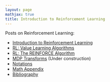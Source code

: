 ```yaml
---
layout: page
mathjax: true
title: Introduction to Reinforcement Learning
---
```


Posts on Reinforcement Learning:
- [Introduction to Reinforcement Learning](/machine_learning/2021/02/13/introduction_to_reinforcement_learning/)
- [RL: Value Learning Algorithms](/machine_learning/2021/02/14/value_learning_algorithms/)
- [RL: The REINFORCE Algorithm](/machine_learning/2021/02/14/reinforce/)
- [MDP Transforms](/machine_learning/rl/mdp_transforms) (Under construction)
- [Notations](/machine_learning/rl/notations_and_glossary)
- [Math Appendix](/machine_learning/rl/math_appendix)
- [Bibliography](/machine_learning/rl/bibliography)


